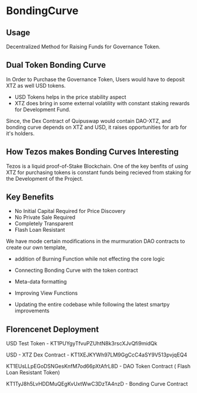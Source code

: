 # BondingCurve

## Usage 

Decentralized Method for Raising Funds for Governance Token. 


## Dual Token Bonding Curve 

In Order to Purchase the Governance Token, Users would have to deposit XTZ as well USD tokens. 


- USD Tokens helps in the price stability aspect 
- XTZ does bring in some external volatility with constant staking rewards for Development Fund. 

Since, the Dex Contract of Quipuswap would contain DAO-XTZ, and bonding curve depends on XTZ and USD, 
it raises opportunities for arb for it's holders. 

## How Tezos makes Bonding Curves Interesting 

Tezos is a liquid proof-of-Stake Blockchain. One of the key benfits of using XTZ for purchasing tokens is constant
funds being recieved from staking for the Development of the Project. 


## Key Benefits 

  - No Initial Capital Required for Price Discovery 
  - No Private Sale Required 
  - Completely Transparent
  - Flash Loan Resistant 

We have mode certain modifications in the murmuration DAO contracts to create our own template, 

- addition of Burning Function while not effecting the core logic

- Connecting Bonding Curve with the token contract

- Meta-data formatting 

- Improving View Functions 

- Updating the entire codebase while following the latest smartpy improvements

## Florencenet Deployment 

USD Test Token - KT1PUYgyTfvuPZUhtN8k3rscXJvQfi9midQk

USD - XTZ Dex Contract - KT1XEJKYWh97LM9GgCcC4aSY9V513pvjqEQ4

KT1EUsLLpEGoDSNGesKnfM7od66pXtAfrL8D - DAO Token Contract ( Flash Loan Resistant Token)

KT1TyJ8h5LvHDDMuQEgKvUxtWwC3DzTA4nzD - Bonding Curve Contract 